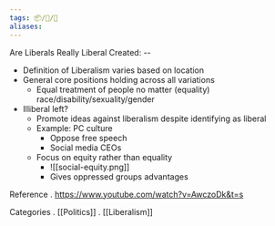 ```yaml
---
tags: 📦/📝/🎥
aliases:
---
```



 Are Liberals Really Liberal
Created: --

- Definition of Liberalism varies based on location
- General core positions holding across all variations
	- Equal treatment of people no matter (equality) race/disability/sexuality/gender
- Illiberal left?
	- Promote ideas against liberalism despite identifying as liberal
	- Example: PC culture
		- Oppose free speech
		- Social media CEOs
	- Focus on equity rather than equality
		- ![[social-equity.png]]
		- Gives oppressed groups advantages

 Reference
. https://www.youtube.com/watch?v=AwczoDk&t=s

 Categories
. [[Politics]]
. [[Liberalism]]